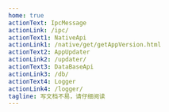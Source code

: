 ```yaml
---
home: true
actionText: IpcMessage
actionLink: /ipc/
actionText1: NativeApi
actionLink1: /native/get/getAppVersion.html
actionText2: AppUpdater
actionLink2: /updater/
actionText3: DataBaseApi
actionLink3: /db/
actionText4: Logger
actionLink4: /logger/
tagline: 写文档不易，请仔细阅读
---
```

